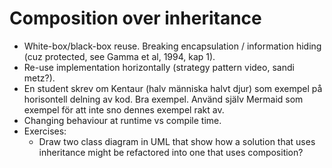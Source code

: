 # Composition over inheritance
- White-box/black-box reuse. Breaking encapsulation / information hiding (cuz protected, see Gamma et al, 1994, kap 1).
- Re-use implementation horizontally (strategy pattern video, sandi metz?).
- En student skrev om Kentaur (halv människa halvt djur) som exempel på horisontell delning av kod. Bra exempel. Använd själv Mermaid som exempel för att inte sno dennes exempel rakt av.
- Changing behaviour at runtime vs compile time.
- Exercises:
    - Draw two class diagram in UML that show how a solution that uses inheritance might be refactored into one that uses composition?

